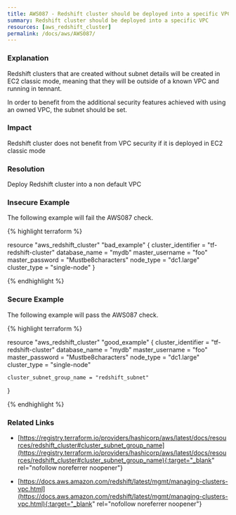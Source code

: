```yaml
---
title: AWS087 - Redshift cluster should be deployed into a specific VPC
summary: Redshift cluster should be deployed into a specific VPC 
resources: [aws_redshift_cluster] 
permalink: /docs/aws/AWS087/
---
```

### Explanation


Redshift clusters that are created without subnet details will be created in EC2 classic mode, meaning that they will be outside of a known VPC and running in tennant.

In order to benefit from the additional security features achieved with using an owned VPC, the subnet should be set.


### Impact
Redshift cluster does not benefit from VPC security if it is deployed in EC2 classic mode

### Resolution
Deploy Redshift cluster into a non default VPC



### Insecure Example

The following example will fail the AWS087 check.

{% highlight terraform %}

resource "aws_redshift_cluster" "bad_example" {
	cluster_identifier = "tf-redshift-cluster"
	database_name      = "mydb"
	master_username    = "foo"
	master_password    = "Mustbe8characters"
	node_type          = "dc1.large"
	cluster_type       = "single-node"
}

{% endhighlight %}



### Secure Example

The following example will pass the AWS087 check.

{% highlight terraform %}

resource "aws_redshift_cluster" "good_example" {
	cluster_identifier = "tf-redshift-cluster"
	database_name      = "mydb"
	master_username    = "foo"
	master_password    = "Mustbe8characters"
	node_type          = "dc1.large"
	cluster_type       = "single-node"

	cluster_subnet_group_name = "redshift_subnet"
}

{% endhighlight %}



### Related Links


- [https://registry.terraform.io/providers/hashicorp/aws/latest/docs/resources/redshift_cluster#cluster_subnet_group_name](https://registry.terraform.io/providers/hashicorp/aws/latest/docs/resources/redshift_cluster#cluster_subnet_group_name){:target="_blank" rel="nofollow noreferrer noopener"}

- [https://docs.aws.amazon.com/redshift/latest/mgmt/managing-clusters-vpc.html](https://docs.aws.amazon.com/redshift/latest/mgmt/managing-clusters-vpc.html){:target="_blank" rel="nofollow noreferrer noopener"}


